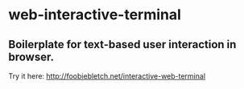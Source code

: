 # web-interactive-terminal

## Boilerplate for text-based user interaction in browser.
Try it here: http://foobiebletch.net/interactive-web-terminal
